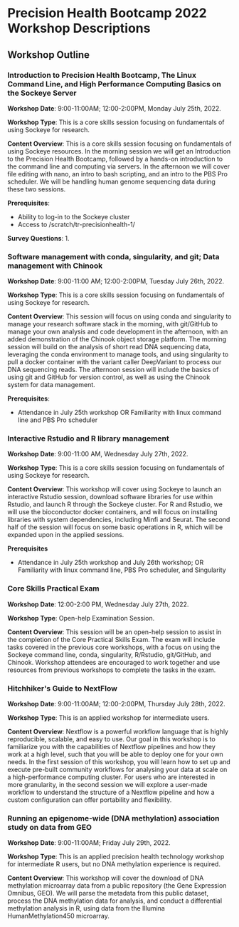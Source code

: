 # Precision Health Bootcamp 2022 Workshop Descriptions


## Workshop Outline



### Introduction to Precision Health Bootcamp, The Linux Command Line, and High Performance Computing Basics on the Sockeye Server

**Workshop Date**: 9:00-11:00AM; 12:00-2:00PM, Monday July 25th, 2022.

**Workshop Type**: This is a core skills session focusing on fundamentals of using Sockeye for research. 

**Content Overview**: This is a core skills session focusing on fundamentals of using Sockeye resources. In the morning session we will get an Introduction to the Precision Health Bootcamp, followed by a hands-on introduction to the command line and computing via servers. In the afternoon we will cover file editing with nano, an intro to bash scripting, and an  intro to the PBS Pro scheduler. We will be handling human genome sequencing data during these two sessions. 

**Prerequisites**: 
- Ability to log-in to the Sockeye cluster 
- Access to /scratch/tr-precisionhealth-1/

**Survey Questions**:
1.



### Software management with conda, singularity, and git; Data management with Chinook

**Workshop Date**: 9:00-11:00 AM; 12:00-2:00PM, Tuesday July 26th, 2022.

**Workshop Type**: This is a core skills session focusing on fundamentals of using Sockeye for research.

**Content Overview**: This session will focus on using conda and singularity to manage your research software stack in the morning, with git/GitHub to manage your own analysis and code development in the afternoon, with an added demonstration of the Chinook object storage platform. The morning session will build on the analysis of short read DNA sequencing data, leveraging the conda environment to manage tools, and using singularity to pull a docker container with the variant caller DeepVariant to process our DNA sequencing reads. The afternoon session will include the basics of using git and GitHub for version control, as well as using the Chinook system for data management.

**Prerequisites**: 
- Attendance in July 25th workshop OR Familiarity with linux command line and PBS Pro scheduler


### Interactive Rstudio and R library management

**Workshop Date**: 9:00-11:00 AM, Wednesday July 27th, 2022.

**Workshop Type**: This is a core skills session focusing on fundamentals of using Sockeye for research.

**Content Overview**: This workshop will cover using Sockeye to launch an interactive Rstudio session, download software libraries for use within Rstudio, and launch R through the Sockeye cluster. For R and Rstudio, we will use the bioconductor docker containers, and will focus on installing libraries with system dependencies, including Minfi and Seurat. The second half of the session will focus on some basic operations in R, which will be expanded upon in the applied sessions. 

**Prerequisites**
- Attendance in July 25th workshop and July 26th workshop; OR Familiarity with linux command line, PBS Pro scheduler, and Singularity


### Core Skills Practical Exam

**Workshop Date**: 12:00-2:00 PM, Wednesday July 27th, 2022.

**Workshop Type**: Open-help Examination Session.

**Content Overview**: This session will be an open-help session to assist in the completion of the Core Practical Skills Exam. The exam will include tasks covered in the previous core workshops, with a focus on using the Sockeye command line, conda, singularity, R/Rstudio, git/GitHub, and Chinook. Workshop attendees are encouraged to work together and use resources from previous workshops to complete the tasks in the exam. 


### Hitchhiker's Guide to NextFlow

**Workshop Date**: 9:00-11:00AM; 12:00-2:00PM, Thursday July 28th, 2022.

**Workshop Type**: This is an applied workshop for intermediate users.

**Content Overview**: Nextflow is a powerful workflow language that is highly reproducible, scalable, and easy to use. Our goal in this workshop is to familiarize you with the capabilities of Nextflow pipelines and how they work at a high level, such that you will be able to deploy one for your own needs. In the first session of this workshop, you will learn how to set up and execute pre-built community workflows for analysing your data at scale on a high-performance computing cluster. For users who are interested in more granularity, in the second session we will explore a user-made workflow to understand the structure of a Nextflow pipeline and how a custom configuration can offer portability and flexibility.


### Running an epigenome-wide (DNA methylation) association study on data from GEO

**Workshop Date**: 9:00-11:00AM; Friday July 29th, 2022.

**Workshop Type**: This is an applied precision health technology workshop for intermediate R users, but no DNA methylation experience is required.

**Content Overview**: This workshop will cover the download of DNA methylation microarray data from a public repository (the Gene Expression Omnibus, GEO). We will parse the metadata from this public dataset, process the DNA methylation data for analysis, and conduct a differential methylation analysis in R, using data from the Illumina HumanMethylation450 microarray.

